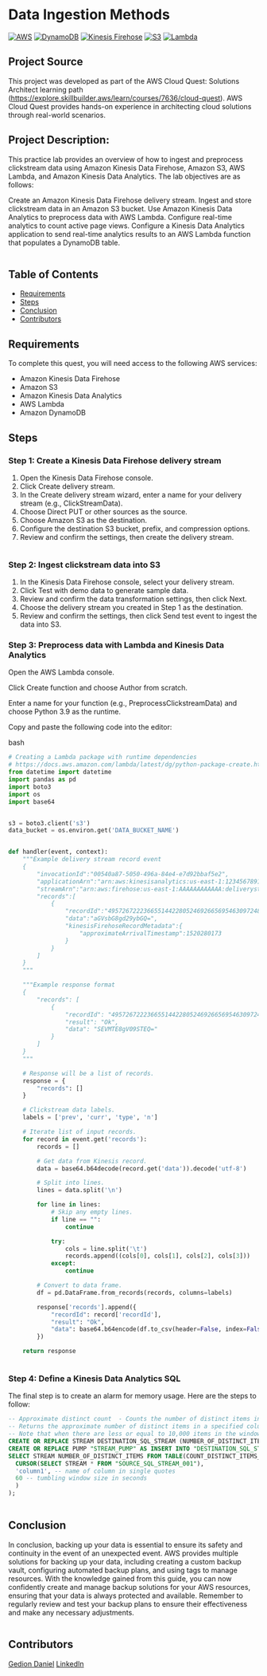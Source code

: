 # Data Ingestion Methods

[![AWS](https://img.shields.io/badge/AWS-100000?style=flat&logo=amazon&logoColor=FFFFFF&labelColor=5C5C5C&color=FF7300)](https://docs.aws.amazon.com/quicksight/latest/user/signing-up.html)
[![DynamoDB](https://img.shields.io/badge/DynamoDB-4053D6?style=flat&logo=amazonaws&logoColor=white&labelColor=232F3E&color=4053D6)](https://aws.amazon.com/dynamodb/)
[![Kinesis Firehose](https://img.shields.io/badge/Kinesis_Firehose-FFA500?style=flat&logo=amazonaws&logoColor=white&labelColor=232F3E&color=FFA500)](https://aws.amazon.com/kinesis/firehose/)
[![S3](https://img.shields.io/badge/S3-569A31?style=flat&logo=amazonaws&logoColor=white&labelColor=232F3E&color=569A31)](https://aws.amazon.com/s3/)
[![Lambda](https://img.shields.io/badge/Lambda-FDDB33?style=flat&logo=amazonaws&logoColor=white&labelColor=232F3E&color=FDDB33)](https://aws.amazon.com/lambda/)
## Project Source
This project was developed as part of the AWS Cloud Quest: Solutions Architect learning path (https://explore.skillbuilder.aws/learn/courses/7636/cloud-quest). AWS Cloud Quest provides hands-on experience in architecting cloud solutions through real-world scenarios.

## Project Description:

This practice lab provides an overview of how to ingest and preprocess clickstream data using Amazon Kinesis Data Firehose, Amazon S3, AWS Lambda, and Amazon Kinesis Data Analytics. The lab objectives are as follows:

Create an Amazon Kinesis Data Firehose delivery stream.
Ingest and store clickstream data in an Amazon S3 bucket.
Use Amazon Kinesis Data Analytics to preprocess data with AWS Lambda.
Configure real-time analytics to count active page views.
Configure a Kinesis Data Analytics application to send real-time analytics results to an AWS Lambda function that populates a DynamoDB table.

<p align="center">
  <img src="./img/1.png" alt="" style="display: block; margin: auto;" />
</p>

## Table of Contents

- [Requirements](#requirements)
- [Steps](#Steps)
- [Conclusion](#conclusion)
- [Contributors](#contributors)

## Requirements

To complete this quest, you will need access to the following AWS services:

- Amazon Kinesis Data Firehose
- Amazon S3
- Amazon Kinesis Data Analytics
- AWS Lambda
- Amazon DynamoDB

## Steps

### Step 1: Create a Kinesis Data Firehose delivery stream

1. Open the Kinesis Data Firehose console.
2. Click Create delivery stream.
3. In the Create delivery stream wizard, enter a name for your delivery stream (e.g., ClickStreamData).
4. Choose Direct PUT or other sources as the source.
5. Choose Amazon S3 as the destination.
6. Configure the destination S3 bucket, prefix, and compression options.
7. Review and confirm the settings, then create the delivery stream.

<p align="center">
  <img src="./img/2.png" alt="" style="display: block; margin: auto;" />
</p>

### Step 2: Ingest clickstream data into S3

1. In the Kinesis Data Firehose console, select your delivery stream.
1. Click Test with demo data to generate sample data.
1. Review and confirm the data transformation settings, then click Next.
1. Choose the delivery stream you created in Step 1 as the destination.
1. Review and confirm the settings, then click Send test event to ingest the data into S3.

### Step 3: Preprocess data with Lambda and Kinesis Data Analytics

Open the AWS Lambda console.

Click Create function and choose Author from scratch.

Enter a name for your function (e.g., PreprocessClickstreamData) and choose Python 3.9 as the runtime.

Copy and paste the following code into the editor:

bash

```python
# Creating a Lambda package with runtime dependencies
# https://docs.aws.amazon.com/lambda/latest/dg/python-package-create.html#python-package-create-with-dependency
from datetime import datetime
import pandas as pd
import boto3
import os
import base64


s3 = boto3.client('s3')
data_bucket = os.environ.get('DATA_BUCKET_NAME')


def handler(event, context):
    """Example delivery stream record event
    {
        "invocationId":"00540a87-5050-496a-84e4-e7d92bbaf5e2",
        "applicationArn":"arn:aws:kinesisanalytics:us-east-1:12345678911:application/lambda-test",
        "streamArn":"arn:aws:firehose:us-east-1:AAAAAAAAAAAA:deliverystream/lambda-test",
        "records":[
            {
                "recordId":"49572672223665514422805246926656954630972486059535892482",
                "data":"aGVsbG8gd29ybGQ=",
                "kinesisFirehoseRecordMetadata":{
                    "approximateArrivalTimestamp":1520280173
                }
            }
        ]
    }
    """

    """Example response format
    {
        "records": [
            {
                "recordId": "49572672223665514422805246926656954630972486059535892482",
                "result": "Ok",
                "data": "SEVMTE8gV09STEQ="
            }
        ]
    }
    """

    # Response will be a list of records.
    response = {
        "records": []
    }

    # Clickstream data labels.
    labels = ['prev', 'curr', 'type', 'n']

    # Iterate list of input records.
    for record in event.get('records'):
        records = []

        # Get data from Kinesis record.
        data = base64.b64decode(record.get('data')).decode('utf-8')

        # Split into lines.
        lines = data.split('\n')

        for line in lines:
            # Skip any empty lines.
            if line == "":
                continue

            try:
                cols = line.split('\t')
                records.append((cols[0], cols[1], cols[2], cols[3]))
            except:
                continue

        # Convert to data frame.
        df = pd.DataFrame.from_records(records, columns=labels)

        response['records'].append({
            "recordId": record['recordId'],
            "result": "Ok",
            "data": base64.b64encode(df.to_csv(header=False, index=False).encode('utf-8'))
        })

    return response

```

<p align="center">
  <img src="./img/3.png" alt="" style="display: block; margin: auto;" />
</p>

### Step 4: Define a Kinesis Data Analytics SQL

The final step is to create an alarm for memory usage. Here are the steps to follow:


```SQL
-- Approximate distinct count  - Counts the number of distinct items in a stream using HyperLogLog.
-- Returns the approximate number of distinct items in a specified column over a tumbling window.
-- Note that when there are less or equal to 10,000 items in the window, the function returns exact count.
CREATE OR REPLACE STREAM DESTINATION_SQL_STREAM (NUMBER_OF_DISTINCT_ITEMS BIGINT);
CREATE OR REPLACE PUMP "STREAM_PUMP" AS INSERT INTO "DESTINATION_SQL_STREAM"
SELECT STREAM NUMBER_OF_DISTINCT_ITEMS FROM TABLE(COUNT_DISTINCT_ITEMS_TUMBLING(
  CURSOR(SELECT STREAM * FROM "SOURCE_SQL_STREAM_001"),
  'column1', -- name of column in single quotes
  60 -- tumbling window size in seconds
  )
);
  
  ```

## Conclusion

In conclusion, backing up your data is essential to ensure its safety and continuity in the event of an unexpected event. AWS provides multiple solutions for backing up your data, including creating a custom backup vault, configuring automated backup plans, and using tags to manage resources. With the knowledge gained from this guide, you can now confidently create and manage backup solutions for your AWS resources, ensuring that your data is always protected and available. Remember to regularly review and test your backup plans to ensure their effectiveness and make any necessary adjustments.

<p align="center">
  <img src="./img/4.png" alt="" style="display: block; margin: auto;" />
</p>

## Contributors

[Gedion Daniel](https://gediondaniel.dev/)
[LinkedIn](https://www.linkedin.com/in/gedion-daniel-760ba6280/)
